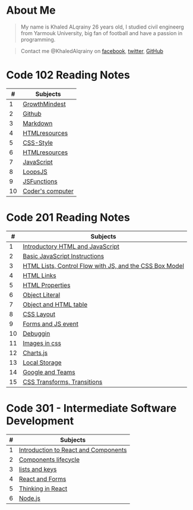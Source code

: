 # About Me
> My name is Khaled ALqrainy 26 years old, I studied civil engineerg from Yarmouk University, big fan of football and have a passion in programming.

> Contact me @KhaledAlqrainy on [facebook](/Facebook.com), [twitter](/twitter.com), [GitHub](github.com)


# Code 102 Reading Notes

| #    |    Subjects    |
| ---- | ----------------------------------- |
|  1   | [GrowthMindest](/GrowthMindest.md)  |
|  2   | [Github](/GitHub.md)                |
|  3   | [Markdown](/Markdown.md)            |
|  4   | [HTMLresources](/HTMLresources.md)  |
|  5   | [CSS-Style](/CSS-Style.md)          |
|  6   | [HTMLresources](/HTMLresources.md)  |
|  7   | [JavaScript](/JavaScript.md)        |
|  8   | [LoopsJS](/LoopsJS.md)              |
|  9   | [JSFunctions](/JSFunctions.md)      |
|  10  | [Coder's computer](/codercomputer.md)|


# Code 201 Reading Notes

| #    |    Subjects    |
| ---- | ----------------------------------- |
|  1   |  [Introductory HTML and JavaScript](/class01.md) |
|  2   | [Basic JavaScript Instructions](/class02.md)  |
|  3   | [HTML Lists, Control Flow with JS, and the CSS Box Model](/HTMLLists.md)  |
|  4   | [HTML Links](/HTMLLinks.md)  |
|  5   |  [HTML Properties](/HTMLproperties.md) |
|  6   | [Object Literal](/Objectliteral.md)  |
|  7   | [Object and HTML table](/HTMLtableandObject.md)  |
|  8   | [CSS Layout](/Layout.md)  |
|  9   | [Forms and JS event](/FormandEvents.md)  |
|  10  | [Debuggin](/debugging.md)  |
|  11  | [Images in css](/images.md)  |
|  12  | [Charts.js](/ChartandCanvas.md)  |
|  13  | [Local Storage](/LocalStorage.md)  |
|  14  | [Google and Teams](/GoogleandTeams.md)  |
|  15   | [CSS Transforms, Transitions](/CSSTransforms.md)  |

# Code 301 - Intermediate Software Development

| #    |    Subjects    |
| ---- | ----------------------------------- |
|  1   |  [Introduction to React and Components](/into-to-react.md) |
|  2   |  [Components lifecycle](/Components-lifecycle.md) |
|  3   |  [lists and keys](/Lists-Keys.md) |
|  4   |  [React and Forms](/React-and-Forms.md) |
|  5   |  [Thinking in React](/Thinking-in-React.md) |
|  6   |  [Node.js](/nodejs.md) |